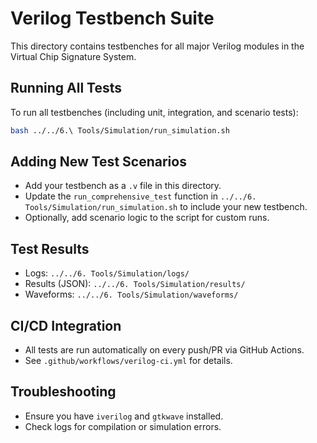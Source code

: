 # Verilog Testbench Suite

This directory contains testbenches for all major Verilog modules in the Virtual Chip Signature System.

## Running All Tests

To run all testbenches (including unit, integration, and scenario tests):

```bash
bash ../../6.\ Tools/Simulation/run_simulation.sh
```

## Adding New Test Scenarios
- Add your testbench as a `.v` file in this directory.
- Update the `run_comprehensive_test` function in `../../6. Tools/Simulation/run_simulation.sh` to include your new testbench.
- Optionally, add scenario logic to the script for custom runs.

## Test Results
- Logs: `../../6. Tools/Simulation/logs/`
- Results (JSON): `../../6. Tools/Simulation/results/`
- Waveforms: `../../6. Tools/Simulation/waveforms/`

## CI/CD Integration
- All tests are run automatically on every push/PR via GitHub Actions.
- See `.github/workflows/verilog-ci.yml` for details.

## Troubleshooting
- Ensure you have `iverilog` and `gtkwave` installed.
- Check logs for compilation or simulation errors. 